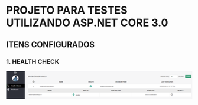 # PROJETO PARA TESTES UTILIZANDO ASP.NET CORE 3.0

## ITENS CONFIGURADOS 

### 1. HEALTH CHECK

![alt text](Images/HEALTH_CHECK.PNG "HEALTH CHECK")